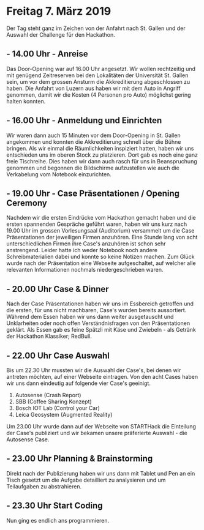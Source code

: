 # Freitag 7. März 2019

Der Tag steht ganz im Zeichen von der Anfahrt nach St. Gallen und der Auswahl der Challenge für den Hackathon.

## - 14.00 Uhr - Anreise

Das Door-Opening war auf 16.00 Uhr angesetzt. Wir wollen rechtzeitig und mit genügend Zeitreserven bei den Lokalitäten der Universität St. Gallen sein, um vor dem grossen Ansturm die Akkreditierung abgeschlossen zu haben. Die Anfahrt von Luzern aus haben wir mit dem Auto in Angriff genommen, damit wir die Kosten (4 Personen pro Auto) möglichst gering halten konnten.

## - 16.00 Uhr - Anmeldung und Einrichten

Wir waren dann auch 15 Minuten vor dem Door-Opening in St. Gallen angekommen und konnten die Akkreditierung schnell über
die Bühne bringen. Als wir einmal die Räumlichkeiten inspiziert hatten, haben wir uns entschieden uns im oberen Stock zu
platzieren. Dort gab es noch eine ganz freie Tischreihe. Dies haben wir dann auch rasch für uns in Beanspruchung
genommen und begonnen die Bildschirme aufzustellen wie auch die Verkabelung vom Notebook einzurichten.

## - 19.00 Uhr - Case Präsentationen / Opening Ceremony

Nachdem wir die ersten Eindrücke vom Hackathon gemacht haben und die ersten spannenden Gespräche geführt waren, haben wir uns kurz nach 19.00 Uhr im grossen Vorlesungsaal (Auditorium) versammelt um die Case Präsentationen der jeweiligen Firmen anzuhören. Eine Stunde lang von acht unterschiedlichen Firmen ihre Case's anzuhören ist schon sehr anstrengend. Leider hatte ich weder Notebook noch andere Schreibmaterialien dabei und konnte so keine Notizen machen. Zum Glück wurde nach der Präsentation eine Webseite aufgeschaltet, auf welcher alle relevanten Informationen nochmals niedergeschrieben waren.

## - 20.00 Uhr Case & Dinner

Nach der Case Präsentationen haben wir uns im Essbereich getroffen und die ersten, für uns nicht machbaren, Case's wurden bereits aussortiert. Während dem Essen haben wir uns dann weiter ausgetauscht und Unklarheiten oder noch offen Verständnisfragen von den Präsentationen geklärt. Als Essen gab es feine Spätzli mit Käse und Zwiebeln - als Getränk der Hackathon Klassiker; RedBull.

## - 22.00 Uhr Case Auswahl

Bis um 22.30 Uhr mussten wir die Auswahl der Case's, bei denen wir antreten möchten, auf einer Webseite eintragen. Von den acht Cases haben wir uns dann eindeutig auf folgende vier Case's geeinigt.

1. Autosense (Crash Report)
2. SBB (Coffee Sharing Konzept)
3. Bosch IOT Lab (Control your Car)
4. Leica Geosystem (Augmented Reality)

Um 23.00 Uhr wurde dann auf der Webseite von STARTHack die Einteilung der Case's publiziert und wir bekamen unsere präferierte Auswahl - die Autosense Case.

## - 23.00 Uhr Planning & Brainstorming

Direkt nach der Publizierung haben wir uns dann mit Tablet und Pen an ein Tisch gesetzt um die Aufgabe detailliert zu
analysieren und um Teilaufgaben zu abstrahieren.

## - 23.30 Uhr Start Coding

Nun ging es endlich ans programmieren.
